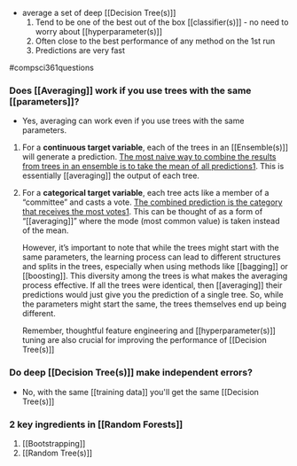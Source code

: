 - average a set of deep [[Decision Tree(s)]]
	1. Tend to be one of the best out of the box [[classifier(s)]] - no need to worry about [[hyperparameter(s)]]
	2. Often close to the best performance of any method on the 1st run
	3. Predictions are very fast

#compsci361questions 
### Does [[Averaging]] work if you use trees with the same [[parameters]]?
- Yes, averaging can work even if you use trees with the same parameters.

1. For a **continuous target variable**, each of the trees in an [[Ensemble(s)]] will generate a prediction. [The most naive way to combine the results from trees in an ensemble is to take the mean of all predictions](https://datascience.stackexchange.com/questions/52907/how-are-decision-trees-averaged-in-random-forest)[1](https://datascience.stackexchange.com/questions/52907/how-are-decision-trees-averaged-in-random-forest). This is essentially [[averaging]] the output of each tree.
2. For a **categorical target variable**, each tree acts like a member of a “committee” and casts a vote. [The combined prediction is the category that receives the most votes](https://datascience.stackexchange.com/questions/52907/how-are-decision-trees-averaged-in-random-forest)[1](https://datascience.stackexchange.com/questions/52907/how-are-decision-trees-averaged-in-random-forest). This can be thought of as a form of “[[averaging]]” where the mode (most common value) is taken instead of the mean.

	However, it’s important to note that while the trees might start with the same parameters, the learning process can lead to different structures and splits in the trees, especially when using methods like [[bagging]] or [[boosting]]. This diversity among the trees is what makes the averaging process effective. If all the trees were identical, then [[averaging]] their predictions would just give you the prediction of a single tree. So, while the parameters might start the same, the trees themselves end up being different.

	Remember, thoughtful feature engineering and [[hyperparameter(s)]] tuning are also crucial for improving the performance of [[Decision Tree(s)]]
### Do deep [[Decision Tree(s)]] make independent errors?
- No, with the same [[training data]] you'll get the same [[Decision Tree(s)]]
### 2 key ingredients in [[Random Forests]]
1. [[Bootstrapping]]
2. [[Random Tree(s)]]
